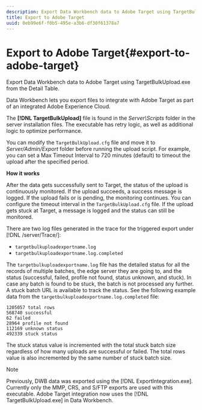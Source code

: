 ```yaml
---
description: Export Data Workbench data to Adobe Target using TargetBulkUpload.exe from the Detail Table.
title: Export to Adobe Target
uuid: 0eb99e6f-f0b5-495e-a3b6-df30f61378a7
---
```


# Export to Adobe Target{#export-to-adobe-target}

Export Data Workbench data to Adobe Target using TargetBulkUpload.exe from the Detail Table.

Data Workbench lets you export files to integrate with Adobe Target as part of an integrated Adobe Experience Cloud.

The **[!DNL TargetBulkUpload]** file is found in the *Server\Scripts* folder in the server installation files. The executable has retry logic, as well as additional logic to optimize performance.

You can modify the `TargetBulkUpload.cfg` file and move it to *Server/Admin/Export* folder before running the upload script. For example, you can set a Max Timeout Interval to 720 minutes (default) to timeout the upload after the specified period.

**How it works**

After the data gets successfully sent to Target, the status of the upload is continuously monitored. If the upload succeeds, a success message is logged. If the upload fails or is pending, the monitoring continues. You can configure the timeout interval in the `TargetBulkUpload.cfg` file. If the upload gets stuck at Target, a message is logged and the status can still be monitored.

There are two log files generated in the trace for the triggered export under [!DNL /server/Trace/]:

* `targetbulkuploadexportname.log` 
* `targetbulkuploadexportname.log.completed`

The `targetbulkuploadexportname.log` file has the detailed status for all the records of multiple batches, the edge server they are going to, and the status (successful, failed, profile not found, status unknown, and stuck). In case any batch is found to be stuck, the batch is not processed any further. A stuck batch URL is available to track the status. See the following example data from the `targetbulkuploadexportname.log.completed` file:

```
1205057 total rows 
568740 successful 
62 failed 
28964 profile not found 
112169 unknown status 
492339 stuck status
```

The stuck status value is incremented with the total stuck batch size regardless of how many uploads are successful or failed. The total rows value is also incremented by the same number of stuck batch size.

>[!NOTE]
>
>Previously, DWB data was exported using the [!DNL ExportIntegration.exe]. Currently only the MMP, CRS, and S/FTP exports are used with this executable. Adobe Target integration now uses the [!DNL TargetBulkUpload.exe] in Data Workbench.

